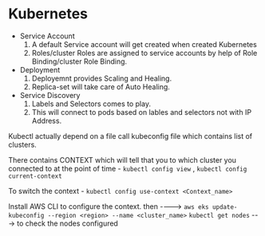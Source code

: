 # Kubernetes

  * Service Account
      1. A default Service account will get created when created Kubernetes
      2. Roles/cluster Roles are assigned to service accounts by help of Role Binding/cluster Role Binding.
  * Deployment
      1. Deployemnt provides Scaling and Healing.
      2. Replica-set will take care of Auto Healing.
  * Service Discovery
      1. Labels and Selectors comes to play.
      2. This will connect to pods based on lables and selectors not with IP Address.

Kubectl actually depend on a file call kubeconfig file which contains list of clusters.

There contains CONTEXT which will tell that you to which cluster you connected to at the point of time - 
```kubectl config view``` , ```kubectl config current-context```

To switch the context - ```kubectl config use-context <Context_name>``` 

Install AWS CLI to configure the context. then ----> ```aws eks update-kubeconfig --region <region> --name <cluster_name>```
```kubectl get nodes``` ---> to check the nodes configured



